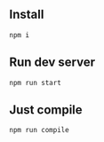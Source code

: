 ## Install
```
npm i
```

## Run dev server
```
npm run start
```

## Just compile 
```
npm run compile
```